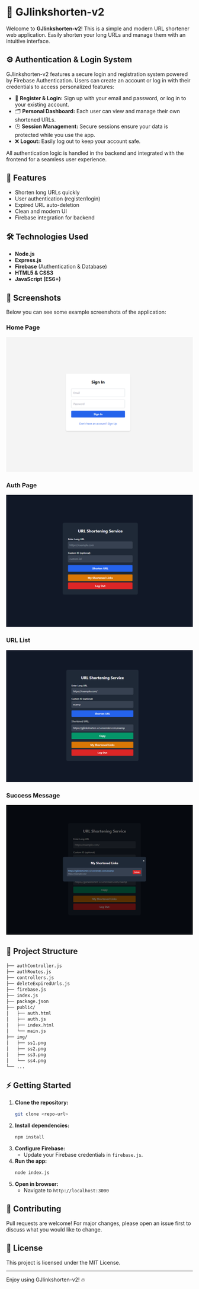 # 🔗 GJlinkshorten-v2

Welcome to **GJlinkshorten-v2**! This is a simple and modern URL shortener web application. Easily shorten your long URLs and manage them with an intuitive interface.

## ⚙️ Authentication & Login System

GJlinkshorten-v2 features a secure login and registration system powered by Firebase Authentication. Users can create an account or log in with their credentials to access personalized features:

- 🔑 **Register & Login:** Sign up with your email and password, or log in to your existing account.
- 🗂️ **Personal Dashboard:** Each user can view and manage their own shortened URLs.
- 🕒 **Session Management:** Secure sessions ensure your data is protected while you use the app.
- ❌ **Logout:** Easily log out to keep your account safe.

All authentication logic is handled in the backend and integrated with the frontend for a seamless user experience.

## 🚀 Features
- Shorten long URLs quickly
- User authentication (register/login)
- Expired URL auto-deletion
- Clean and modern UI
- Firebase integration for backend

## 🛠️ Technologies Used
- **Node.js**
- **Express.js**
- **Firebase** (Authentication & Database)
- **HTML5 & CSS3**
- **JavaScript (ES6+)**


## 📸 Screenshots

Below you can see some example screenshots of the application:

### Home Page
![Home](img/ss1.png)

### Auth Page
![Auth](img/ss2.png)

### URL List
![List](img/ss3.png)

### Success Message
![Success](img/ss4.png)

## 📂 Project Structure
```
├── authController.js
├── authRoutes.js
├── controllers.js
├── deleteExpiredUrls.js
├── firebase.js
├── index.js
├── package.json
├── public/
│   ├── auth.html
│   ├── auth.js
│   ├── index.html
│   └── main.js
├── img/
│   ├── ss1.png
│   ├── ss2.png
│   ├── ss3.png
│   └── ss4.png
└── ...
```

## ⚡ Getting Started
1. **Clone the repository:**
   ```sh
   git clone <repo-url>
   ```
2. **Install dependencies:**
   ```sh
   npm install
   ```
3. **Configure Firebase:**
   - Update your Firebase credentials in `firebase.js`.
4. **Run the app:**
   ```sh
   node index.js
   ```
5. **Open in browser:**
   - Navigate to `http://localhost:3000`

## 🙌 Contributing
Pull requests are welcome! For major changes, please open an issue first to discuss what you would like to change.

## 📄 License
This project is licensed under the MIT License.

---

Enjoy using GJlinkshorten-v2! 🔥
